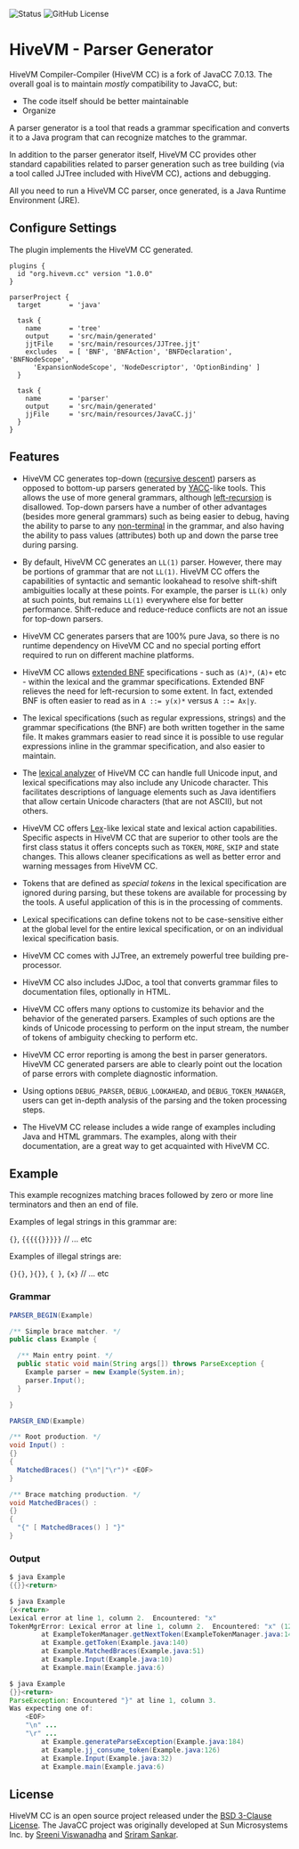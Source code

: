 ![Status](https://img.shields.io/github/actions/workflow/status/hivevm/cc/main.yml?label=Build)
![GitHub License](https://img.shields.io/github/license/hivevm/cc?label=License&link=https%3A%2F%2Fopensource.org%2Flicense%2Fbsd-3-clause)


# HiveVM - Parser Generator

HiveVM Compiler-Compiler (HiveVM CC) is a fork of JavaCC 7.0.13.
The overall goal is to maintain *mostly* compatibility to JavaCC, but:
* The code itself should be better maintainable
* Organize 

A parser generator is a tool that reads a grammar specification and converts it to a Java program that can recognize matches to the grammar.

In addition to the parser generator itself, HiveVM CC provides other standard capabilities related to parser generation such as tree building (via a tool called JJTree included with HiveVM CC), actions and debugging.

All you need to run a HiveVM CC parser, once generated, is a Java Runtime Environment (JRE).


## Configure Settings

The plugin implements the HiveVM CC generated.

~~~
plugins {
  id "org.hivevm.cc" version "1.0.0"
}

parserProject {
  target       = 'java'

  task {
    name       = 'tree'
    output     = 'src/main/generated'
    jjtFile    = 'src/main/resources/JJTree.jjt'
    excludes   = [ 'BNF', 'BNFAction', 'BNFDeclaration', 'BNFNodeScope',
      'ExpansionNodeScope', 'NodeDescriptor', 'OptionBinding' ]
  }

  task {
    name       = 'parser'
    output     = 'src/main/generated'
    jjFile     = 'src/main/resources/JavaCC.jj'
  }
}
~~~


## Features

* HiveVM CC generates top-down ([recursive descent](https://en.wikipedia.org/wiki/Recursive_descent_parser)) parsers as opposed to bottom-up parsers generated by [YACC](https://en.wikipedia.org/wiki/Yacc)-like tools. This allows the use of more general grammars, although [left-recursion](https://en.wikipedia.org/wiki/Left_recursion) is disallowed. Top-down parsers have a number of other advantages (besides more general grammars) such as being easier to debug, having the ability to parse to any [non-terminal](https://en.wikipedia.org/wiki/Terminal_and_nonterminal_symbols) in the grammar, and also having the ability to pass values (attributes) both up and down the parse tree during parsing.

* By default, HiveVM CC generates an `LL(1)` parser. However, there may be portions of grammar that are not `LL(1)`. HiveVM CC offers the capabilities of syntactic and semantic lookahead to resolve shift-shift ambiguities locally at these points. For example, the parser is `LL(k)` only at such points, but remains `LL(1)` everywhere else for better performance. Shift-reduce and reduce-reduce conflicts are not an issue for top-down parsers.

* HiveVM CC generates parsers that are 100% pure Java, so there is no runtime dependency on HiveVM CC and no special porting effort required to run on different machine platforms.

* HiveVM CC allows [extended BNF](https://en.wikipedia.org/wiki/Extended_Backus%E2%80%93Naur_form) specifications - such as `(A)*`, `(A)+` etc - within the lexical and the grammar specifications. Extended BNF relieves the need for left-recursion to some extent. In fact, extended BNF is often easier to read as in `A ::= y(x)*` versus `A ::= Ax|y`.

* The lexical specifications (such as regular expressions, strings) and the grammar specifications (the BNF) are both written together in the same file. It makes grammars easier to read since it is possible to use regular expressions inline in the grammar specification, and also easier to maintain.

* The [lexical analyzer](https://en.wikipedia.org/wiki/Lexical_analysis) of HiveVM CC can handle full Unicode input, and lexical specifications may also include any Unicode character. This facilitates descriptions of language elements such as Java identifiers that allow certain Unicode characters (that are not ASCII), but not others.

* HiveVM CC offers [Lex](https://en.wikipedia.org/wiki/Lex_(software))-like lexical state and lexical action capabilities. Specific aspects in HiveVM CC that are superior to other tools are the first class status it offers concepts such as `TOKEN`, `MORE`, `SKIP` and state changes. This allows cleaner specifications as well as better error and warning messages from HiveVM CC.

* Tokens that are defined as *special tokens* in the lexical specification are ignored during parsing, but these tokens are available for processing by the tools. A useful application of this is in the processing of comments.

* Lexical specifications can define tokens not to be case-sensitive either at the global level for the entire lexical specification, or on an individual lexical specification basis.

* HiveVM CC comes with JJTree, an extremely powerful tree building pre-processor.

* HiveVM CC also includes JJDoc, a tool that converts grammar files to documentation files, optionally in HTML.

* HiveVM CC offers many options to customize its behavior and the behavior of the generated parsers. Examples of such options are the kinds of Unicode processing to perform on the input stream, the number of tokens of ambiguity checking to perform etc.

* HiveVM CC error reporting is among the best in parser generators. HiveVM CC generated parsers are able to clearly point out the location of parse errors with complete diagnostic information.

* Using options `DEBUG_PARSER`, `DEBUG_LOOKAHEAD`, and `DEBUG_TOKEN_MANAGER`, users can get in-depth analysis of the parsing and the token processing steps.

* The HiveVM CC release includes a wide range of examples including Java and HTML grammars. The examples, along with their documentation, are a great way to get acquainted with HiveVM CC.


## Example

This example recognizes matching braces followed by zero or more line terminators and then an end of file.

Examples of legal strings in this grammar are:

`{}`, `{{{{{}}}}}` // ... etc

Examples of illegal strings are:

`{}{}`, `}{}}`, `{ }`, `{x}` // ... etc

### Grammar
```java
PARSER_BEGIN(Example)

/** Simple brace matcher. */
public class Example {

  /** Main entry point. */
  public static void main(String args[]) throws ParseException {
    Example parser = new Example(System.in);
    parser.Input();
  }

}

PARSER_END(Example)

/** Root production. */
void Input() :
{}
{
  MatchedBraces() ("\n"|"\r")* <EOF>
}

/** Brace matching production. */
void MatchedBraces() :
{}
{
  "{" [ MatchedBraces() ] "}"
}
```

### Output
```java
$ java Example
{{}}<return>
```

```java
$ java Example
{x<return>
Lexical error at line 1, column 2.  Encountered: "x"
TokenMgrError: Lexical error at line 1, column 2.  Encountered: "x" (120), after : ""
        at ExampleTokenManager.getNextToken(ExampleTokenManager.java:146)
        at Example.getToken(Example.java:140)
        at Example.MatchedBraces(Example.java:51)
        at Example.Input(Example.java:10)
        at Example.main(Example.java:6)
```

```java
$ java Example
{}}<return>
ParseException: Encountered "}" at line 1, column 3.
Was expecting one of:
    <EOF>
    "\n" ...
    "\r" ...
        at Example.generateParseException(Example.java:184)
        at Example.jj_consume_token(Example.java:126)
        at Example.Input(Example.java:32)
        at Example.main(Example.java:6)
```

## License

HiveVM CC is an open source project released under the [BSD 3-Clause License](LICENSE). The JavaCC project was originally developed at Sun Microsystems Inc. by [Sreeni Viswanadha](https://github.com/kaikalur) and [Sriram Sankar](https://twitter.com/sankarsearch).

